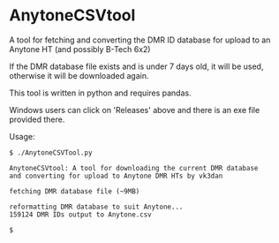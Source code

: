 # AnytoneCSVtool
A tool for fetching and converting the DMR ID database for upload to an Anytone HT (and possibly B-Tech 6x2)

If the DMR database file exists and is under 7 days old, it will be used, otherwise it will be downloaded again.

This tool is written in python and requires pandas.

Windows users can click on 'Releases' above and there is an exe file provided there.

Usage:
```
$ ./AnytoneCSVTool.py

AnytoneCSVtool: A tool for downloading the current DMR database
and converting for upload to Anytone DMR HTs by vk3dan

fetching DMR database file (~9MB)

reformatting DMR database to suit Anytone...
159124 DMR IDs output to Anytone.csv

$
```
